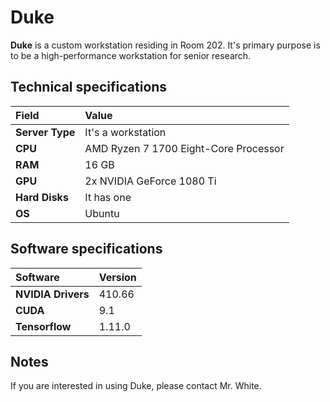# Duke

**Duke** is a custom workstation residing in Room 202. It's primary purpose is to be a high-performance workstation for senior research.

## Technical specifications

| Field | Value |
| :---- | :---- |
| **Server Type** | It's a workstation |
| **CPU** | AMD Ryzen 7 1700 Eight-Core Processor |
| **RAM** | 16 GB |
| **GPU** | 2x NVIDIA GeForce 1080 Ti |
| **Hard Disks** | It has one |
| **OS** | Ubuntu |

## Software specifications

| Software | Version |
| :------- | :------ |
| **NVIDIA Drivers** | 410.66 |
| **CUDA** | 9.1 |
| **Tensorflow** | 1.11.0 |

## Notes

If you are interested in using Duke, please contact Mr. White.
